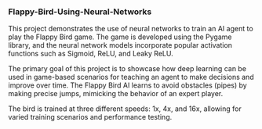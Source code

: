 ### Flappy-Bird-Using-Neural-Networks
This project demonstrates the use of neural networks to train an AI agent to play the Flappy Bird game. The game is developed using the Pygame library, and the neural network models incorporate popular activation functions such as Sigmoid, ReLU, and Leaky ReLU.

The primary goal of this project is to showcase how deep learning can be used in game-based scenarios for teaching an agent to make decisions and improve over time. The Flappy Bird AI learns to avoid obstacles (pipes) by making precise jumps, mimicking the behavior of an expert player. 

 The bird is trained at three different speeds: 1x, 4x, and 16x, allowing for varied training scenarios and performance testing.
